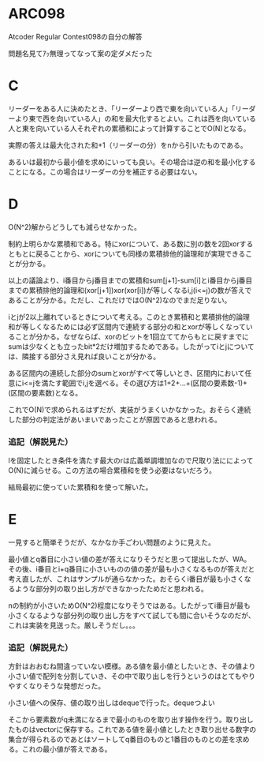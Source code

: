 # ARC098
Atcoder Regular Contest098の自分の解答

問題名見てｱｯ無理ってなって案の定ダメだった

# C
リーダーをある人に決めたとき、「リーダーより西で東を向いている人」「リーダーより東で西を向いている人」の和を最大化するとよい。これは西を向いている人と東を向いている人それぞれの累積和によって計算することでO(N)となる。

実際の答えは最大化された和+1（リーダーの分）をnから引いたものである。

あるいは最初から最小値を求めにいっても良い。その場合は逆の和を最小化することになる。この場合はリーダーの分を補正する必要はない。

# D
O(N^2)解からどうしても減らせなかった。

制約上明らかな累積和である。特にxorについて、ある数に別の数を2回xorするともとに戻ることから、xorについても同様の累積排他的論理和が実現できることが分かる。

以上の議論より、i番目からj番目までの累積和sum[j+1]-sum[i]とi番目からj番目までの累積排他的論理和(xor[j+1])xor(xor[i])が等しくなるi,j(i<=j)の数が答えであることが分かる。ただし、これだけではO(N^2)なのでまだ足りない。

iとjが2以上離れているときについて考える。このとき累積和と累積排他的論理和が等しくなるためには必ず区間内で連続する部分の和とxorが等しくなっていることが分かる。なぜならば、xorのビットを1回立ててからもとに戻すまでにsumは少なくとも立ったbit\*2だけ増加するためである。したがってiとjについては、隣接する部分さえ見れば良いことが分かる。

ある区間内の連続した部分のsumとxorがすべて等しいとき、区間内において任意にi<=jを満たす範囲でi,jを選べる。その選び方は1+2+...+(区間の要素数-1)+(区間の要素数)となる。

これでO(N)で求められるはずだが、実装がうまくいかなかった。おそらく連続した部分の判定法があいまいであったことが原因であると思われる。

### 追記（解説見た）
lを固定したとき条件を満たす最大のrは広義単調増加なので尺取り法にによってO(N)に減らせる。この方法の場合累積和を使う必要はないだろう。

結局最初に使っていた累積和を使って解いた。

# E
一見すると簡単そうだが、なかなか手ごわい問題のように見えた。

最小値とq番目に小さい値の差が答えになりそうだと思って提出したが、WA。その後、i番目とi+q番目に小さいものの値の差が最も小さくなるものが答えだと考え直したが、これはサンプルが通らなかった。おそらくi番目が最も小さくなるような部分列の取り出し方ができなかったためだと思われる。

nの制約が小さいためO(N^2)程度になりそうではある。したがってi番目が最も小さくなるような部分列の取り出し方をすべて試しても間に合いそうなのだが、これは実装を見送った。厳しそうだし。。。

### 追記（解説見た）
方針はおおむね間違っていない模様。ある値を最小値としたいとき、その値より小さい値で配列を分割していき、その中で取り出しを行うというのはとてもやりやすくなりそうな発想だった。

小さい値への保存、値の取り出しはdequeで行った。dequeつよい

そこから要素数がq未満になるまで最小のものを取り出す操作を行う。取り出したものはvectorに保存する。これである値を最小値としたとき取り出せる数字の集合が得られるのであとはソートしてq番目のものと1番目のものとの差を求める。これの最小値が答えである。